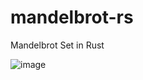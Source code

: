 # mandelbrot-rs
Mandelbrot Set in Rust

![image](https://user-images.githubusercontent.com/96939525/205517546-36aea08d-417c-47d7-a853-3eacf5809cf6.png)
